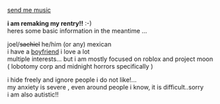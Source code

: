 [send me music](https://joel.123guestbook.com/)  

**i am remaking my rentry!!** :-)  
heres some basic information in the meantime ...  

joel/~~sachiel~~  he/him (or any) mexican    
i have a [boyfriend](https://github.com/DELUXEB0MB) i love a lot  
multiple interests... but i am mostly focused on roblox and project moon  
( lobotomy corp and midnight horrors specifically )  

i hide freely and ignore people i do not like!...  
my anxiety is severe , even around people i know, it is difficult..sorry  
i am also autistic!! 
